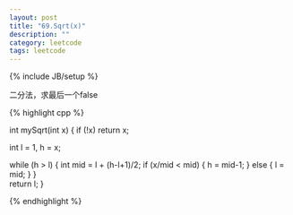 ```yaml
---
layout: post
title: "69.Sqrt(x)"
description: ""
category: leetcode
tags: leetcode
---
```

{% include JB/setup %}

二分法，求最后一个false

{% highlight cpp %}

int mySqrt(int x) {
  if (!x) return x;
    
  int l = 1, h = x;

  while (h > l) {
    int mid = l + (h-l+1)/2;
    if (x/mid < mid) {
      h = mid-1;
    }
    else {
      l = mid;
    }
  }    
  return l;
}

{% endhighlight %}
